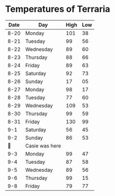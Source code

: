 # Temperatures of Terraria 

| Date | Day       | High | Low |
|------|-----------|------|-----|
| 8-20 | Monday    | 101  | 38  |
| 8-21 | Tuesday   | 99   | 56  |
| 8-22 | Wednesday | 89   | 60  |
| 8-23 | Thursday  | 88   | 66  |
| 8-24 | Friday    | 89   | 63  |
| 8-25 | Saturday  | 92   | 73  |
| 8-26 | Sunday    | 17   | 05  |
| 8-27 | Monday    | 98   | 17  |
| 8-28 | Tuesday   | 77   | 60  |
| 8-29 | Wednesday | 109  | 53  |
| 8-30 | Thursday  | 99   | 59  |
| 8-31 | Friday    | 130  | 99  |
| 9-1  | Saturday  | 56   | 45  |
| 9-2  | Sunday    | 86   | 53  |
:snail:| Casie was here 
| 9-3  | Monday    | 99   | 47  |
| 9-4  | Tuesday   | 87   | 58  |
| 9-5  | Wednesday | 89   | 56  |
| 9-6  | Thursday  | 99   | 15  |
| 9-8  | Friday    | 79   | 77  |
